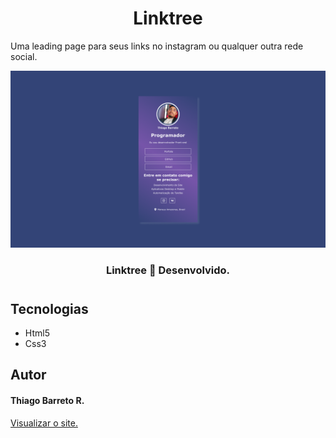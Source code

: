 <h1 align="center">Linktree</h1>

<p>Uma leading page para seus links no instagram ou qualquer outra rede social.</p>

<img src="./assets/img/Illustrator.png" alt="Design da página" />

<h3 align="center"> Linktree 🚀 Desenvolvido.</h3>

#

## Tecnologias

 - Html5
 - Css3

## Autor

#### Thiago Barreto R.

<a href="https://thiago-barreto.github.io/Linktree/" target="_blank">Visualizar o site.</a>
